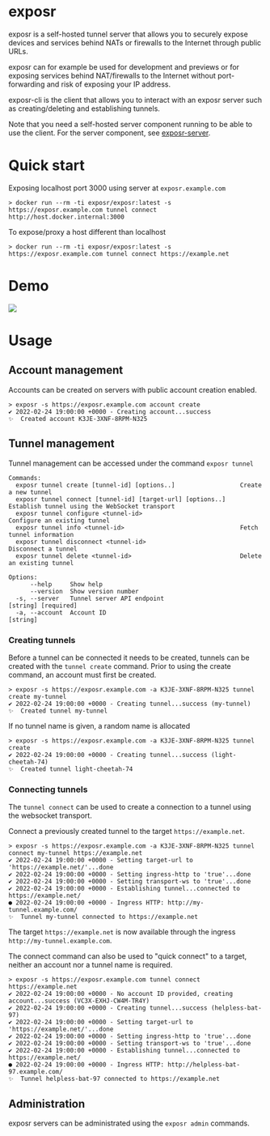 # exposr

exposr is a self-hosted tunnel server that allows you to securely expose devices and services
behind NATs or firewalls to the Internet through public URLs.

exposr can for example be used for development and previews or for exposing services behind NAT/firewalls
to the Internet without port-forwarding and risk of exposing your IP address.

exposr-cli is the client that allows you to interact with an exposr server such as creating/deleting and establishing tunnels.

Note that you need a self-hosted server component running to be able to use the client.
For the server component, see [exposr-server](https://github.com/fredriklindberg/exposr-server).

# Quick start

Exposing localhost port 3000 using server at `exposr.example.com`

    > docker run --rm -ti exposr/exposr:latest -s https://exposr.example.com tunnel connect http://host.docker.internal:3000


To expose/proxy a host different than localhost

    > docker run --rm -ti exposr/exposr:latest -s https://exposr.example.com tunnel connect https://example.net

# Demo

![](https://exposr.github.io/docs/img/demo/exposr-demo-20220301.svg)

# Usage

## Account management
Accounts can be created on servers with public account creation enabled.

    > exposr -s https://exposr.example.com account create
    ✔ 2022-02-24 19:00:00 +0000 - Creating account...success
    ✨  Created account K3JE-3XNF-8RPM-N325

## Tunnel management
Tunnel management can be accessed under the command `exposr tunnel`

    Commands:
      exposr tunnel create [tunnel-id] [options..]                  Create a new tunnel
      exposr tunnel connect [tunnel-id] [target-url] [options..]    Establish tunnel using the WebSocket transport
      exposr tunnel configure <tunnel-id>                           Configure an existing tunnel
      exposr tunnel info <tunnel-id>                                Fetch tunnel information
      exposr tunnel disconnect <tunnel-id>                          Disconnect a tunnel
      exposr tunnel delete <tunnel-id>                              Delete an existing tunnel

    Options:
          --help     Show help
          --version  Show version number
      -s, --server   Tunnel server API endpoint                     [string] [required]
      -a, --account  Account ID                                     [string]

### Creating tunnels

Before a tunnel can be connected it needs to be created, tunnels can be created with the
`tunnel create` command. Prior to using the create command, an account must first be created.

    > exposr -s https://exposr.example.com -a K3JE-3XNF-8RPM-N325 tunnel create my-tunnel
    ✔ 2022-02-24 19:00:00 +0000 - Creating tunnel...success (my-tunnel)
    ✨  Created tunnel my-tunnel

If no tunnel name is given, a random name is allocated

    > exposr -s https://exposr.example.com -a K3JE-3XNF-8RPM-N325 tunnel create
    ✔ 2022-02-24 19:00:00 +0000 - Creating tunnel...success (light-cheetah-74)
    ✨  Created tunnel light-cheetah-74

### Connecting tunnels

The `tunnel connect` can be used to create a connection to a tunnel using the websocket transport.

Connect a previously created tunnel to the target `https://example.net`.

    > exposr -s https://exposr.example.com -a K3JE-3XNF-8RPM-N325 tunnel connect my-tunnel https://example.net
    ✔ 2022-02-24 19:00:00 +0000 - Setting target-url to 'https://example.net/'...done
    ✔ 2022-02-24 19:00:00 +0000 - Setting ingress-http to 'true'...done
    ✔ 2022-02-24 19:00:00 +0000 - Setting transport-ws to 'true'...done
    ✔ 2022-02-24 19:00:00 +0000 - Establishing tunnel...connected to https://example.net/
    ● 2022-02-24 19:00:00 +0000 - Ingress HTTP: http://my-tunnel.example.com/
    ✨  Tunnel my-tunnel connected to https://example.net

The target `https://example.net` is now available through the ingress `http://my-tunnel.example.com`.

The connect command can also be used to "quick connect" to a target, neither an account nor a tunnel name is required.

    > exposr -s https://exposr.example.com tunnel connect https://example.net
    ✔ 2022-02-24 19:00:00 +0000 - No account ID provided, creating account...success (VC3X-EXHJ-CW4M-TR4Y)
    ✔ 2022-02-24 19:00:00 +0000 - Creating tunnel...success (helpless-bat-97)
    ✔ 2022-02-24 19:00:00 +0000 - Setting target-url to 'https://example.net/'...done
    ✔ 2022-02-24 19:00:00 +0000 - Setting ingress-http to 'true'...done
    ✔ 2022-02-24 19:00:00 +0000 - Setting transport-ws to 'true'...done
    ✔ 2022-02-24 19:00:00 +0000 - Establishing tunnel...connected to https://example.net/
    ● 2022-02-24 19:00:00 +0000 - Ingress HTTP: http://helpless-bat-97.example.com/
    ✨  Tunnel helpless-bat-97 connected to https://example.net

## Administration 
exposr servers can be administrated using the `exposr admin` commands.